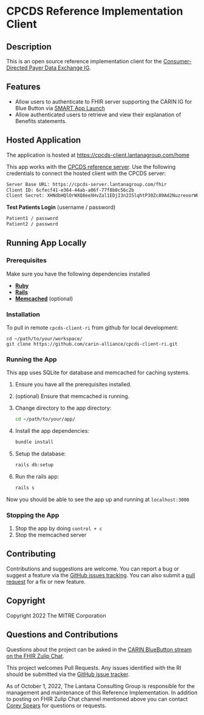 # CPCDS Reference Implementation Client

## Description

This is an open source reference implementation client for the [Consumer-Directed Payer Data Exchange IG](https://build.fhir.org/ig/HL7/carin-bb/index.html).

## Features

- Allow users to authenticate to FHIR server supporting the CARIN IG for Blue Button via [SMART App Launch](https://www.hl7.org/fhir/smart-app-launch/)
- Allow authenticated users to retrieve and view their explanation of Benefits statements.

## Hosted Application

The application is hosted at https://cpcds-client.lantanagroup.com/home

This app works with the [CPCDS reference server](https://github.com/carin-alliance/cpcds-server-ri). Use the following credentials to connect the hosted client with the CPCDS server:

```bash
Server Base URL: https://cpcds-server.lantanagroup.com/fhir
Client ID: 6cfecf41-e364-44ab-a06f-77f8b0c56c2b
Client Secret: XHNdbHQlOrWXQ8eeXHvZal1EDjI3n2ISlqhtP30Zc89Ad2NuzreoorWQ5P8dPrxtk267SJ23mbxlMzjriAGgkaTnm6Y9f1cOas4Z6xhWXxG43bkIKHhawMR6gGDXAuEWc8wXUHteZIi4YCX6E1qAvGdsXS1KBhkUf1CLcGmauhbCMd73CjMugT527mpLnIebuTp4LYDiJag0usCE6B6fYuTWV21AbvydLnLsMsk83T7aobE4p9R0upL2Ph3OFTE1
```

**Test Patients Login** (username / password)

```txt
Patient1 / password
Patient2 / password
```

## Running App Locally

### Prerequisites

Make sure you have the following dependencies installed

- **[Ruby](https://www.ruby-lang.org/en/)**
- **[Rails](https://guides.rubyonrails.org/getting_started.html#creating-a-new-rails-project-installing-rails)**
- **[Memcached](https://github.com/memcached/memcached/wiki/Install#installation)** (optional)

### Installation

To pull in remote `cpcds-client-ri` from github for local development:

```git
cd ~/path/to/your/workspace/
git clone https://github.com/carin-alliance/cpcds-client-ri.git
```

### Running the App

This app uses SQLite for database and memcached for caching systems.

1. Ensure you have all the prerequisites installed.
2. (optional) Ensure that memcached is running.
3. Change directory to the app directory:

    ```bash
    cd ~/path/to/your/app/
    ```

4. Install the app dependencies:

    ```bash
    bundle install
    ```

5. Setup the database:

    ```bash
    rails db:setup
   ```

6. Run the rails app:

    ```bash
    rails s
    ```

Now you should be able to see the app up and running at `localhost:3000`

### Stopping the App

1. Stop the app by doing `control + c`
2. Stop the memcached server

## Contributing

Contributions and suggestions are welcome. You can report a bug or suggest a feature via the [GitHub issues tracking](https://github.com/carin-alliance/cpcds-client-ri/issues). You can also submit a [pull request](https://github.com/carin-alliance/cpcds-client-ri/pulls) for a fix or new feature.

## Copyright

Copyright 2022 The MITRE Corporation


## Questions and Contributions
Questions about the project can be asked in the [CARIN BlueButton stream on the FHIR Zulip Chat](https://chat.fhir.org/#narrow/stream/204607-CARIN-IG-for-Blue-Button.C2.AE).

This project welcomes Pull Requests. Any issues identified with the RI should be submitted via the [GitHub issue tracker](https://github.com/carin-alliance/cpcds-client-ri/issues).

As of October 1, 2022, The Lantana Consulting Group is responsible for the management and maintenance of this Reference Implementation.
In addition to posting on FHIR Zulip Chat channel mentioned above you can contact [Corey Spears](mailto:corey.spears@lantanagroup.com) for questions or requests.
